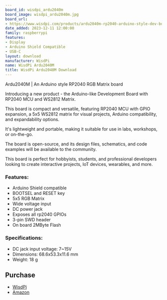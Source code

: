 ```yaml
---
board_id: wisdpi_ardu2040m
board_image: wisdpi_ardu2040m.jpg
board_url:
- https://www.wisdpi.com/products/ardu2040m-rp2040-arduino-style-dev-board
date_added: 2023-12-11 12:00:00
family: raspberrypi
features:
- Display
- Arduino Shield Compatible
- USB-C
layout: download
manufacturer: WisdPi
name: WisdPi Ardu2040M
title: WisdPi Ardu2040M Download
---
```


Ardu2040M | An Arduino style RP2040 RGB Matrix board

Introducing a new product - the Arduino-like Development Board with RP2040 MCU and WS2812 Matrix.

This board is compact and versatile, featuring RP2040 MCU with GPIO expansion, a 5x5 WS2812 matrix for visual projects, Arduino compatibility, and expandability options.

It's lightweight and portable, making it suitable for use in labs, workshops, or on-the-go.

The board is open-source, and its design files, schematics, and code examples will be available to the community.

This board is perfect for hobbyists, students, and professional developers looking to create interactive projects, IoT devices, wearables, and more.

### Features:

- Arduino Shield compatible
- BOOTSEL and RESET key
- 5x5 RGB Matrix
- Wide voltage input
- DC power jack
- Exposes all rp2040 GPIOs
- 3-pin SWD header
- On board 2MByte Flash

### Specifications:

- DC jack input voltage: 7~15V
- Dimensions: 68.6x53.3x11.6 mm
- Weight: 18 g

## Purchase
* [WisdPi](https://www.wisdpi.com/products/ardu2040m-rp2040-arduino-style-dev-board)
* [Amazon](https://amzn.to/3uLWscH)
